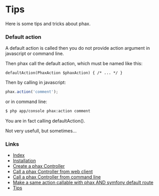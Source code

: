 Tips
====


Here is some tips and tricks about phax.


### Default action

A default action is called then you do not provide action argument in javascript or command line.

Then phax call the default action, which must be named like this:

	defaultAction(PhaxAction $phaxAction) { /* ... */ }

Then by calling in javascript:

``` javascript
phax.action('comment');
```

or in command line:

``` bash
$ php app/console phax:action comment
```

You are in fact calling defaultAction().

Not very usefull, but sometimes...


### Links

- [Index](https://github.com/alcalyn/phax-bundle)
- [Installation](index.md)
- [Create a phax Controller](1_createPhaxController.md)
- [Call a phax Controller from web client](2_callControllerWeb.md)
- [Call a phax Controller from command line](3_callControllerCli.md)
- [Make a same action callable with phax AND symfony default route](4_multiController.md)
- [Tips](5_tips.md)
